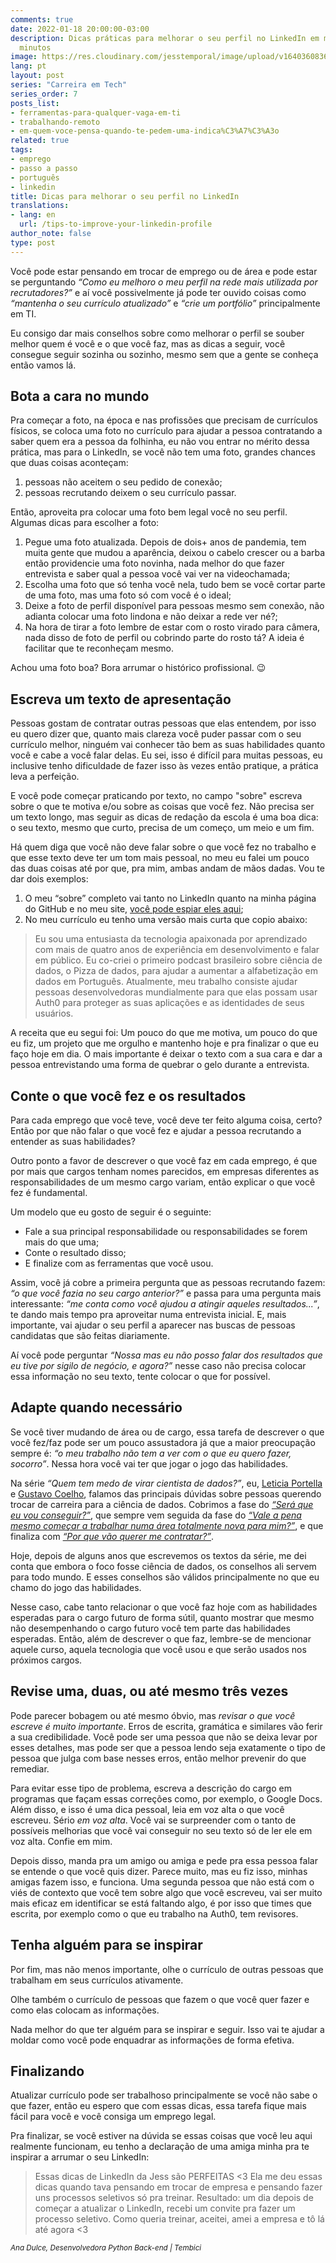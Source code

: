 ```yaml
---
comments: true
date: 2022-01-18 20:00:00-03:00
description: Dicas práticas para melhorar o seu perfil no LinkedIn em menos de 30
  minutos
image: https://res.cloudinary.com/jesstemporal/image/upload/v1640360836/covers/tutorial_gfgm5n.png
lang: pt
layout: post
series: "Carreira em Tech"
series_order: 7
posts_list:
- ferramentas-para-qualquer-vaga-em-ti
- trabalhando-remoto
- em-quem-voce-pensa-quando-te-pedem-uma-indica%C3%A7%C3%A3o
related: true
tags:
- emprego
- passo a passo
- português
- linkedin
title: Dicas para melhorar o seu perfil no LinkedIn
translations:
- lang: en
  url: /tips-to-improve-your-linkedin-profile
author_note: false
type: post
---
```



Você pode estar pensando em trocar de emprego ou de área e pode estar se perguntando *“Como eu melhoro o meu perfil na rede mais utilizada por recrutadores?”* e aí você possivelmente já pode ter ouvido coisas como *“mantenha o seu currículo atualizado”* e *“crie um portfólio”* principalmente em TI.

Eu consigo dar mais conselhos sobre como melhorar o perfil se souber melhor quem é você e o que você faz, mas as dicas a seguir, você consegue seguir sozinha ou sozinho, mesmo sem que a gente se conheça então vamos lá.

## Bota a cara no mundo

Pra começar a foto, na época e nas profissões que precisam de currículos físicos, se coloca uma foto no currículo para ajudar a pessoa contratando a saber quem era a pessoa da folhinha, eu não vou entrar no mérito dessa prática, mas para o LinkedIn, se você não tem uma foto, grandes chances que duas coisas aconteçam:

1. pessoas não aceitem o seu pedido de conexão;
1. pessoas recrutando deixem o seu currículo passar.

Então, aproveita pra colocar uma foto bem legal você no seu perfil. Algumas dicas para escolher a foto:

1. Pegue uma foto atualizada. Depois de dois+ anos de pandemia, tem muita gente que mudou a aparência, deixou o cabelo crescer ou a barba então providencie uma foto novinha, nada melhor do que fazer entrevista e saber qual a pessoa você vai ver na videochamada;
1. Escolha uma foto que só tenha você nela, tudo bem se você cortar parte de uma foto, mas uma foto só com você é o ideal;
1. Deixe a foto de perfil disponível para pessoas mesmo sem conexão, não adianta colocar uma foto lindona e não deixar a rede ver né?;
1. Na hora de tirar a foto lembre de estar com o rosto virado para câmera, nada disso de foto de perfil ou cobrindo parte do rosto tá? A ideia é facilitar que te reconheçam mesmo.

Achou uma foto boa? Bora arrumar o histórico profissional. 😉

## Escreva um texto de apresentação

Pessoas gostam de contratar outras pessoas que elas entendem, por isso eu quero dizer que, quanto mais clareza você puder passar com o seu currículo melhor, ninguém vai conhecer tão bem as suas habilidades quanto você e cabe a você falar delas. Eu sei, isso é difícil para muitas pessoas, eu inclusive tenho dificuldade de fazer isso às vezes então pratique, a prática leva a perfeição.

E você pode começar praticando por texto, no campo "sobre" escreva sobre o que te motiva e/ou sobre as coisas que você fez. Não precisa ser um texto longo, mas seguir as dicas de redação da escola é uma boa dica: o seu texto, mesmo que curto, precisa de um começo, um meio e um fim.

Há quem diga que você não deve falar sobre o que você fez no trabalho e que esse texto deve ter um tom mais pessoal, no meu eu falei um pouco das duas coisas até por que, pra mim, ambas andam de mãos dadas. Vou te dar dois exemplos:

1. O meu “sobre” completo vai tanto no LinkedIn quanto na minha página do GitHub e no meu site, [você pode espiar eles aqui](https://jtemporal.com/sobre/);
1. No meu currículo eu tenho uma versão mais curta que copio abaixo:

> Eu sou uma entusiasta da tecnologia apaixonada por aprendizado com mais de quatro anos de experiência em desenvolvimento e falar em público. Eu co-criei o primeiro podcast brasileiro sobre ciência de dados, o Pizza de dados, para ajudar a aumentar a alfabetização em dados em Português. Atualmente, meu trabalho consiste ajudar pessoas desenvolvedoras mundialmente para que elas possam usar Auth0 para proteger as suas aplicações e as identidades de seus usuários.

A receita que eu segui foi: Um pouco do que me motiva, um pouco do que eu fiz, um projeto que me orgulho e mantenho hoje e pra finalizar o que eu faço hoje em dia. O mais importante é deixar o texto com a sua cara e dar a pessoa entrevistando uma forma de quebrar o gelo durante a entrevista.

## Conte o que você fez e os resultados

Para cada emprego que você teve, você deve ter feito alguma coisa, certo? Então por que não falar o que você fez e ajudar a pessoa recrutando a entender as suas habilidades?

Outro ponto a favor de descrever o que você faz em cada emprego, é que por mais que cargos tenham nomes parecidos, em empresas diferentes as responsabilidades de um mesmo cargo variam, então explicar o que você fez é fundamental.

Um modelo que eu gosto de seguir é o seguinte:
- Fale a sua principal responsabilidade ou responsabilidades se forem mais do que uma;
- Conte o resultado disso;
- E finalize com as ferramentas que você usou.

Assim, você já cobre a primeira pergunta que as pessoas recrutando fazem: *“o que você fazia no seu cargo anterior?”* e passa para uma pergunta mais interessante: *“me conta como você ajudou a atingir aqueles resultados...”*, te dando mais tempo pra aproveitar numa entrevista inicial. E, mais importante, vai ajudar o seu perfil a aparecer nas buscas de pessoas candidatas que são feitas diariamente.

Aí você pode perguntar *“Nossa mas eu não posso falar dos resultados que eu tive por sigilo de negócio, e agora?”* nesse caso não precisa colocar essa informação no seu texto, tente colocar o que for possível.

## Adapte quando necessário

Se você tiver mudando de área ou de cargo, essa tarefa de descrever o que você fez/faz pode ser um pouco assustadora já que a maior preocupação sempre é: _“o meu trabalho não tem a ver com o que eu quero fazer, socorro”_. Nessa hora você vai ter que jogar o jogo das habilidades.

Na série *“Quem tem medo de virar cientista de dados?”*, eu, [Leticia Portella](http://leportella.com/) e [Gustavo Coelho](https://twitter.com/gusrabbit), falamos das principais dúvidas sobre pessoas querendo trocar de carreira para a ciência de dados. Cobrimos a fase do [*“Será que eu vou conseguir?”*](https://medium.com/databootcamp/quem-tem-medo-de-virar-cientista-de-dados-1-3-148ae98a01dd), que sempre vem seguida da fase do [*“Vale a pena mesmo começar a trabalhar numa área totalmente nova para mim?”*](https://medium.com/pizzadedados/quem-tem-medo-de-virar-cientista-de-dados-e0a32f45af1a), e que finaliza com [*“Por que vão querer me contratar?”*](https://medium.com/pizzadedados/quem-tem-medo-de-virar-cientista-de-dados-3-3-f46b118ae12a#1926).

Hoje, depois de alguns anos que escrevemos os textos da série, me dei conta que embora o foco fosse ciência de dados, os conselhos ali servem para todo mundo. E esses conselhos são válidos principalmente no que eu chamo do jogo das habilidades.

Nesse caso, cabe tanto relacionar o que você faz hoje com as habilidades esperadas para o cargo futuro de forma sútil, quanto mostrar que mesmo não desempenhando o cargo futuro você tem parte das habilidades esperadas. Então, além de descrever o que faz, lembre-se de mencionar aquele curso, aquela tecnologia que você usou e que serão usados nos próximos cargos.

## Revise uma, duas, ou até mesmo três vezes

Pode parecer bobagem ou até mesmo óbvio, mas _revisar o que você escreve é muito importante_. Erros de escrita, gramática e similares vão ferir a sua credibilidade. Você pode ser uma pessoa que não se deixa levar por esses detalhes, mas pode ser que a pessoa lendo seja exatamente o tipo de pessoa que julga com base nesses erros, então melhor prevenir do que remediar.

Para evitar esse tipo de problema, escreva a descrição do cargo em programas que façam essas correções como, por exemplo, o Google Docs. Além disso, e isso é uma dica pessoal, leia em voz alta o que você escreveu. Sério _em voz alta_. Você vai se surpreender com o tanto de possíveis melhorias que você vai conseguir no seu texto só de ler ele em voz alta. Confie em mim.

Depois disso, manda pra um amigo ou amiga e pede pra essa pessoa falar se entende o que você quis dizer. Parece muito, mas eu fiz isso, minhas amigas fazem isso, e funciona. Uma segunda pessoa que não está com o viés de contexto que você tem sobre algo que você escreveu, vai ser muito mais eficaz em identificar se está faltando algo, é por isso que times que escrita, por exemplo como o que eu trabalho na Auth0, tem revisores.

## Tenha alguém para se inspirar

Por fim, mas não menos importante, olhe o currículo de outras pessoas que trabalham em seus currículos ativamente.

Olhe também o currículo de pessoas que fazem o que você quer fazer e como elas colocam as informações.

Nada melhor do que ter alguém para se inspirar e seguir. Isso vai te ajudar a moldar como você pode enquadrar as informações de forma efetiva.

## Finalizando

Atualizar currículo pode ser trabalhoso principalmente se você não sabe o que fazer, então eu espero que com essas dicas, essa tarefa fique mais fácil para você e você consiga um emprego legal.

Pra finalizar, se você estiver na dúvida se essas coisas que você leu aqui realmente funcionam, eu tenho a declaração de uma amiga minha pra te inspirar a arrumar o seu LinkedIn:

> Essas dicas de LinkedIn da Jess são PERFEITAS <3
Ela me deu essas dicas quando tava pensando em trocar de empresa e pensando fazer uns processos seletivos só pra treinar.
Resultado: um dia depois de começar a atualizar o LinkedIn, recebi um convite pra fazer um processo seletivo. Como queria treinar, aceitei, amei a empresa e tô lá até agora <3
<small>
<i>Ana Dulce, Desenvolvedora Python Back-end | Tembici</i>
</small>